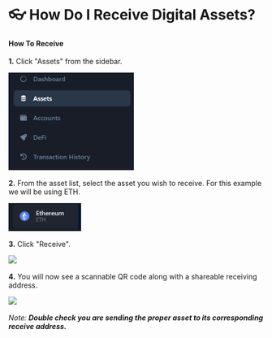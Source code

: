# 👓 How Do I Receive Digital Assets?

#### How To Receive

**1.** Click "Assets" from the sidebar.

![](<../../.gitbook/assets/image (40).png>)

**2.** From the asset list, select the asset you wish to receive. For this example we will be using ETH.

![](<../../.gitbook/assets/image (38).png>)

**3.** Click "Receive".

![](<../../.gitbook/assets/image (60).png>)

**4.** You will now see a scannable QR code along with a shareable receiving address.

![](<../../.gitbook/assets/image (92).png>)

_Note: **Double check you are sending the proper asset to its corresponding receive address.**_
